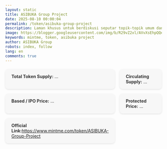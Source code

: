 ```yaml
---
layout: static
title: ASIBUKA Group Project
date: 2025-08-10 00:00:04
permalink: /token/asibuka-group-project
description: Laman khusus untuk berdiskusi seputar topik-topik umum dan bebas.
image: https://blogger.googleusercontent.com/img/b/R29vZ2xl/AVvXsEhpQQe96jI9dkzN81SsrYbJ8IR0dOvN0eiItucN_ppF-WjQ3tzL3q18pMprWs5dbPXbkmUKF7dPBWaFLMQne16BBURYsIZQ2xYbNw1-tV6kW9UnOkvZuI_a_9MBJF9lekshsUSAlEEY7XyOsuLv7nNNhvUpzd9bajaVNklcezkSewK0wpf4xZ6FIWHwmzI/s0-rw/diskusi.jpeg
keywords: mintme, token, asibuka project
author: ASIBUKA Group
robots: index, follow
lang: en
comments: true
---
```

<section class="token-info" aria-label="Token Information">
      <div id="totalSupply"><strong>Total Token Supply:</strong> ...</div>
      <div id="circulatingSupply"><strong>Circulating Supply:</strong> ...</div>
      <div id="ipoPrice"><strong>Based / IPO Price:</strong> ...</div>
      <div id="protectedPrice"><strong>Protected Price:</strong> ...</div>
      <div><strong>Official Link:</strong><a href='https://www.mintme.com/token/ASIBUKA-Group-Project' title='ASIBUKA Group Project' rel='nofollow noopener noreferrer' target='_blank'>https://www.mintme.com/token/ASIBUKA-Group-Project</a></div>
</section>

<style>
.token-info {
  display: grid;
  grid-template-columns: 1fr;
  gap: 15px;
  margin-top: 20px;
}

.token-info div {
  background: #f7f7f7;
  padding: 15px 20px;
  border-radius: 10px;
  box-shadow: 0 2px 5px rgba(0,0,0,0.1);
  transition: all 0.3s ease;
}

.token-info div strong {
  color: #333;
}

.token-info div:hover {
  background: #e3f2fd;
  transform: translateY(-3px);
  box-shadow: 0 4px 12px rgba(0,0,0,0.15);
  cursor: pointer;
}

@media (min-width: 600px) {
  .token-info {
    grid-template-columns: 1fr 1fr;
  }
}

/* Dark mode styles */
body.dark {
  background-color: #121212;
  color: #e0e0e0;
}

body.dark .token-info div {
  background: #1e1e1e;
  box-shadow: 0 2px 5px rgba(0,0,0,0.6);
}

body.dark .token-info div strong {
  color: #fff;
}

body.dark .token-info div:hover {
  background: #263238;
  box-shadow: 0 4px 12px rgba(0,0,0,0.8);
}
</style>
<script>
async function fetchTokenData(){
      const sheetUrl = 'https://docs.google.com/spreadsheets/d/e/2PACX-1vTcigasQw59pNhwuQMZNwEVOqG7pNR8KYDfC_2UG_E5GFKkCoZMbiQRqY94HAS4bG10UJ07AAfdu-D9/pub?gid=95175589&single=true&output=csv';
      try{
        const res = await fetch(sheetUrl);
        const csvText = await res.text();
        const rows = csvText.trim().split('\n').map(r => r.split(','));
        const headers = rows[0].map(h => h.trim().toLowerCase());
        const data = rows[1];

        const getValue = (key) => {
          const idx = headers.indexOf(key.toLowerCase());
          return idx > -1 ? data[idx] : '';
        };

        document.getElementById('totalSupply').innerHTML = `<strong>Total Token Supply:</strong> ${getValue('total token supply')}`;
        document.getElementById('circulatingSupply').innerHTML = `<strong>Circulating Supply:</strong> ${getValue('circulating supply')}`;
        document.getElementById('ipoPrice').innerHTML = `<strong>Based / IPO Price:</strong> ${getValue('based price')}`;
        document.getElementById('protectedPrice').innerHTML = `<strong>Protected Price:</strong> ${getValue('protected price')}`;
      } catch(err){
        console.error('Failed to fetch token data', err);
      }
    }

    fetchTokenData();
</script>